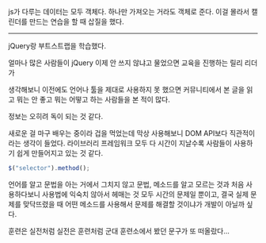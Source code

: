 js가 다루는 데이터는 모두 객체다. 하나만 가져오는 거라도 객체로 준다.
이걸 몰라서 캘린더를 만드는 연습을 할 때 삽질을 했다.

---

jQuery랑 부트스트랩을 학습했다.

얼마나 많은 사람들이 jQuery 이제 안 쓰지 않냐고 물었으면 교육을 진행하는 릴리 리더가

생각해보니 이전에도 언어나 툴을 제대로 사용하지 못 했으면 커뮤니티에서 본 글을 읽고 뭐는 안 좋고 뭐는 어떻고 하는 사람들을 본 적이 많다.

정보는 오히려 독이 되는 것 같다.

새로운 걸 마구 배우는 중이라 겁을 먹었는데 막상 사용해보니 DOM API보다 직관적이라는 생각이 들었다. 라이브러리 프레임워크 모두 다 시간이 지날수록 사람들이 사용하기 쉽게 만들어지고 있는 것 같다.

```js
$("selector").method();
```

언어를 알고 문법을 아는 거에서 그치지 않고
문법, 메소드를 알고 모르는 것과 처음 사용하다보니 사용법에 익숙치 않아서 헤매는 것 모두 시간의 문제일 뿐이고, 결국 실제 문제를 맞닥뜨렸을 때 어떤 메소드를 사용해서 문제를 해결할 것이냐가 개발이 아닐까 싶다.

훈련은 실전처럼 실전은 훈련처럼 군대 훈련소에서 봤던 문구가 또 떠올랐다...
